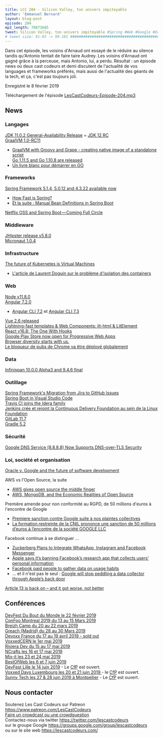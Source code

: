 ```yaml
---
title: LCC 204 - Silicon Valley, ton univers impitoyable
author: 'Emmanuel Bernard'
layout: blog-post
episode: 204
mp3_length: 70873685
tweet: Silicon Valley, ton univers impitoyable #Spring #Web #Google #Oracle #AWS #RGPD #Facebook
# tweet size: 91-93 -> 99-101 #######################################################################
---
```

Dans cet épisode, les voisins d'Arnaud ont essayé de le réduire au silence tandis qu'Antonio tentait de faire taire Audrey. Les voisins d'Arnaud ont gagné grâce à la perceuse, mais Antonio, lui, a perdu. Résultat : un épisode news où deux cast codeurs et demi discutent de l'actualité de vos languages et frameworks préférés, mais aussi de l'actualité des géants de la tech, et ça, c'est pas toujours joli.

Enregistré le 8 février 2019

Téléchargement de l'épisode [LesCastCodeurs-Episode-204.mp3](https://traffic.libsyn.com/lescastcodeurs/LesCastCodeurs-Episode-204.mp3)

## News

### Langages

[JDK 11.0.2 General-Availability Release](https://jdk.java.net/11/) + [JDK 12 RC](http://jdk.java.net/12/)   
[GraalVM 1.0-RC11](https://www.graalvm.org/docs/release-notes/#10-rc11)  
* [GraalVM with Groovy and Grape - creating native image of a standalone script](https://e.printstacktrace.blog/graalvm-groovy-grape-creating-native-image-of-standalone-script/)  
[Go 1.11.5 and Go 1.10.8 are released](https://groups.google.com/forum/#!topic/golang-announce/mVeX35iXuSw)  
* [Un livre blanc pour démarrer en GO](https://www.sfeir.com/livre-blanc/comprendre-go/)


### Frameworks

[Spring Framework 5.1.4, 5.0.12 and 4.3.22 available now](https://spring.io/blog/2019/01/09/spring-framework-5-1-4-5-0-12-and-4-3-22-available-now)  

* [How Fast is Spring?](https://spring.io/blog/2018/12/12/how-fast-is-spring)  
* [Et la suite : Manual Bean Definitions in Spring Boot](https://spring.io/blog/2019/01/21/manual-bean-definitions-in-spring-boot)  

[Netflix OSS and Spring Boot — Coming Full Circle](https://medium.com/netflix-techblog/netflix-oss-and-spring-boot-coming-full-circle-4855947713a0)  

### Middleware

[JHipster release v5.8.0](https://www.jhipster.tech/2019/01/25/jhipster-release-5.8.0.html)  
[Micronaut 1.0.4](https://objectcomputing.com/news/2019/01/29/micronaut-104-released-improved-modularity)  

### Infrastructure

[The future of Kubernetes is Virtual Machines](https://tech.paulcz.net/blog/future-of-kubernetes-is-virtual-machines/)  

* [L'article de Laurent Doguin sur le problème d'isolation des containers](https://blog.couchbase.com/containers-security-double-dipping/)  

### Web

[Node v11.8.0](https://nodejs.org/en/blog/release/v11.8.0/)  
[Angular 7.2.0](https://blog.ninja-squad.com/2019/01/07/what-is-new-angular-7.2/)  

* [Angular CLI 7.2](https://blog.ninja-squad.com/2019/01/09/angular-cli-7.2/) et [Angular CLI 7.3](https://blog.ninja-squad.com/2019/01/31/angular-cli-7.3/)  

[Vue 2.6 released](https://medium.com/the-vue-point/vue-2-6-released-66aa6c8e785e)  
[Lightning-fast templates & Web Components: lit-html & LitElement](https://www.polymer-project.org/blog/2019-02-05-lit-element-and-lit-html-release)  
[React v16.8: The One With Hooks](https://reactjs.org/blog/2019/02/06/react-v16.8.0.html)  
[Google Play Store now open for Progressive Web Apps](https://medium.com/@firt/google-play-store-now-open-for-progressive-web-apps-ec6f3c6ff3cc)    
[Browser diversity starts with us.](http://www.zeldman.com/2018/12/07/browser-diversity-starts-with-us/)  
[Le bloqueur de pubs de Chrome va être déployé globalement](https://www.silicon.fr/le-bloqueur-de-pubs-de-chrome-va-etre-deploye-globalement-229245.html?inf_by=5c4d85b4671db819778b4a4c)  

### Data

[Infinispan 10.0.0 Alpha3 and 9.4.6 final](https://blog.infinispan.org/2019/01/1000alpha3-and-946final.html)  

### Outillage

[Spring Framework's Migration from Jira to GitHub Issues](https://spring.io/blog/2019/01/15/spring-framework-s-migration-from-jira-to-github-issues)  
[Spring Boot in Visual Studio Code](https://code.visualstudio.com/docs/java/java-spring-boot)  
[Travis CI joins the Idera family](https://blog.travis-ci.com/2019-01-23-travis-ci-joins-idera-inc)  
[Jenkins crée et rejoint la Continuous Delivery Foundation au sein de la Linux Foundation](https://groups.google.com/forum/m/?utm_medium=email&utm_source=footer#!msg/jenkinsci-dev/1w57jl3K4S4/OFDYSEfXEwAJ)   
[GitLab 11.7](https://about.gitlab.com/2019/01/22/gitlab-11-7-released/)  
[Gradle 5.2](https://docs.gradle.org/5.2/release-notes.html)  

### Sécurité

[Google DNS Service (8.8.8.8) Now Supports DNS-over-TLS Security](https://thehackernews.com/2019/01/google-dns-over-tls-security.html)  

### Loi, société et organisation

[Oracle v. Google and the future of software development](https://www.blog.google/outreach-initiatives/public-policy/our-fight-protect-future-software-development/)  

AWS vs l'Open Source, la suite

* [AWS gives open source the middle finger](https://techcrunch.com/2019/01/09/aws-gives-open-source-the-middle-finger/)
* [AWS, MongoDB, and the Economic Realities of Open Source](https://stratechery.com/2019/aws-mongodb-and-the-economic-realities-of-open-source/)  

Première amende pour non conformité au RGPD, de 50 millions d'euros à l'encontre de Google

* [Premiere sanction contre Google suite à nos plaintes collectives](https://www.laquadrature.net/2019/01/21/premiere-sanction-contre-google-suite-a-nos-plaintes-collectives/)  
* [La formation restreinte de la CNIL prononce une sanction de 50 millions d’euros à l’encontre de la société GOOGLE LLC](https://www.cnil.fr/fr/la-formation-restreinte-de-la-cnil-prononce-une-sanction-de-50-millions-deuros-lencontre-de-la)  

Facebook continue à se distinguer ... 

* [Zuckerberg Plans to Integrate WhatsApp, Instagram and Facebook Messenger](https://www.nytimes.com/2019/01/25/technology/facebook-instagram-whatsapp-messenger.html) 
* [Apple says it’s banning Facebook’s research app that collects users’ personal information](https://www.recode.net/2019/1/30/18203231/apple-banning-facebook-research-app)  
* [Facebook paid people to gather data on usage habits](https://eu.usatoday.com/story/tech/talkingtech/2019/01/29/facebook-paid-people-gather-data-usage-habits-techcrunch-report/2716035002/)  
* ... et il n'est pas le seul : [Google will stop peddling a data collector through Apple’s back door](https://techcrunch.com/2019/01/30/googles-also-peddling-a-data-collector-through-apples-back-door/?guccounter=1)  

[Article 13 is back on – and it got worse, not better](https://juliareda.eu/2019/02/article-13-worse/)  

## Conférences

[DevFest Du Bout du Monde le 22 février 2019](https://devfest.duboutdumonde.bzh/)  
[ConFoo Montreal 2019 du 13 au 15 Mars 2019](https://confoo.ca/fr)    
[Breizh Camp du 20 au 22 mars 2019](https://www.breizhcamp.org/)  
[Greach (Madrid) du 28 au 30 Mars 2019](https://www.greachconf.com/)  
[Devoxx France du 17 au 19 avril 2019 - sold out](https://www.devoxx.fr/)  
[VoxxedCERN le 1er mai 2019](https://voxxeddays.com/cern/)  
[Riviera Dev du 15 au 17 mai 2019](http://rivieradev.fr/)  
[NCrafts les 16 et 17 mai 2019](https://ncrafts.io/)  
[Mix-it les 23 et 24 mai 2019](https://mixitconf.org/en/)  
[BestOfWeb les 6 et 7 juin 2019](http://bestofweb.paris/)  
[DevFest Lille le 14 juin 2019](https://devfest.gdglille.org/) - Le [CfP](https://conference-hall.io/public/event/6HVEO4aISYO7ctNdOIWx) est ouvert.   
[Voxxed Days Luxembourg les 20 et 21 juin 2019 ](https://voxxeddays.com/luxembourg/) - le [CfP](https://cfp-voxxed-lux.yajug.org/) est ouvert.   
[Sunny Tech les 27 & 28 juin 2019 à Montpellier](https://sunny-tech.io/) - Le [CfP](https://conference-hall.io/public/event/dWsbvnSTdg5v1pxwKhLM) est ouvert.  

## Nous contacter

Soutenez Les Cast Codeurs sur Patreon <https://www.patreon.com/LesCastCodeurs>  
[Faire un crowdcast ou une crowdquestion](https://lescastcodeurs.com/crowdcasting/)  
Contactez-nous via twitter <https://twitter.com/lescastcodeurs>  
sur le groupe Google <https://groups.google.com/group/lescastcodeurs>  
ou sur le site web <https://lescastcodeurs.com/>
